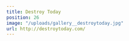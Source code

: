 ```yaml
---
title: Destroy Today
position: 26
image: "/uploads/gallery__destroytoday.jpg"
url: http://destroytoday.com/
---
```


